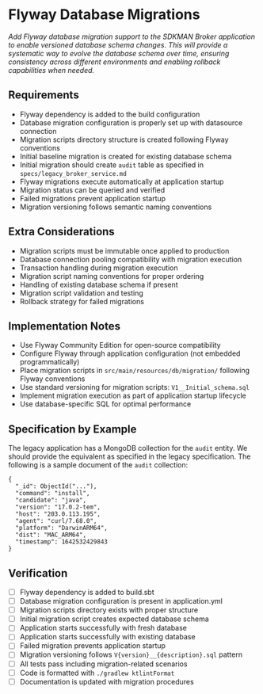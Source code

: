 # Flyway Database Migrations

*Add Flyway database migration support to the SDKMAN Broker application to enable versioned database schema changes. This will provide a systematic way to evolve the database schema over time, ensuring consistency across different environments and enabling rollback capabilities when needed.*

## Requirements

- Flyway dependency is added to the build configuration
- Database migration configuration is properly set up with datasource connection
- Migration scripts directory structure is created following Flyway conventions
- Initial baseline migration is created for existing database schema
- Initial migration should create `audit` table as specified in `specs/legacy_broker_service.md`
- Flyway migrations execute automatically at application startup
- Migration status can be queried and verified
- Failed migrations prevent application startup
- Migration versioning follows semantic naming conventions

## Extra Considerations

- Migration scripts must be immutable once applied to production
- Database connection pooling compatibility with migration execution
- Transaction handling during migration execution
- Migration script naming conventions for proper ordering
- Handling of existing database schema if present
- Migration script validation and testing
- Rollback strategy for failed migrations

## Implementation Notes

- Use Flyway Community Edition for open-source compatibility
- Configure Flyway through application configuration (not embedded programmatically)
- Place migration scripts in `src/main/resources/db/migration/` following Flyway conventions
- Use standard versioning for migration scripts: `V1__Initial_schema.sql`
- Implement migration execution as part of application startup lifecycle
- Use database-specific SQL for optimal performance

## Specification by Example

The legacy application has a MongoDB collection for the `audit` entity. We should provide the equivalent as specified in the legacy specification.
The following is a sample document of the `audit` collection:

```mongodb
{
  "_id": ObjectId("..."),
  "command": "install",
  "candidate": "java",
  "version": "17.0.2-tem",
  "host": "203.0.113.195",
  "agent": "curl/7.68.0",
  "platform": "DarwinARM64",
  "dist": "MAC_ARM64",
  "timestamp": 1642532429843
}
```

## Verification

- [ ] Flyway dependency is added to build.sbt
- [ ] Database migration configuration is present in application.yml
- [ ] Migration scripts directory exists with proper structure
- [ ] Initial migration script creates expected database schema
- [ ] Application starts successfully with fresh database
- [ ] Application starts successfully with existing database
- [ ] Failed migration prevents application startup
- [ ] Migration versioning follows `V{version}__{description}.sql` pattern
- [ ] All tests pass including migration-related scenarios
- [ ] Code is formatted with `./gradlew ktlintFormat`
- [ ] Documentation is updated with migration procedures
